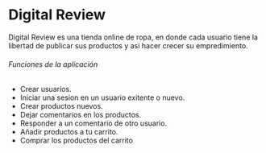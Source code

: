 # Digital Review

Digital Review es una tienda online de ropa, en donde cada usuario tiene la libertad de publicar sus productos y asi hacer crecer su empredimiento.

###### Funciones de la aplicación

- Crear usuarios.
- Iniciar una sesion en un usuario exitente o nuevo.
- Crear productos nuevos.
- Dejar comentarios en los productos.
- Responder a un comentario de otro usuario.
- Añadir productos a tu carrito.
- Comprar los productos del carrito

